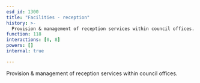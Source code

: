 ```yaml
---
esd_id: 1300
title: "Facilities - reception"
history: >-
  Provision & management of reception services within council offices.
function: 118
interactions: [0, 8]
powers: []
internal: true

---
```


Provision & management of reception services within council offices.

